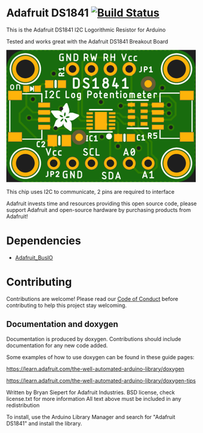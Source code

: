 # Adafruit DS1841 [![Build Status](https://github.com/adafruit/Adafruit_DS1841/workflows/Arduino%20Library%20CI/badge.svg)](https://github.com/adafruit/Adafruit_DS1841/actions)

This is the Adafruit DS1841 I2C Logorithmic Resistor for Arduino

Tested and works great with the Adafruit DS1841 Breakout Board

[<img src="assets/board.png?raw=true" width="500px">](https://www.adafruit.com/products/4570)

This chip uses I2C to communicate, 2 pins are required to interface

Adafruit invests time and resources providing this open source code, please support Adafruit and open-source hardware by purchasing products from Adafruit!

# Dependencies
* [Adafruit_BusIO](https://github.com/adafruit/Adafruit_BusIO)

# Contributing

Contributions are welcome! Please read our [Code of Conduct](https://github.com/adafruit/Adafruit_DS1841/blob/master/CODE_OF_CONDUCT.md>)
before contributing to help this project stay welcoming.

## Documentation and doxygen
Documentation is produced by doxygen. Contributions should include documentation for any new code added.

Some examples of how to use doxygen can be found in these guide pages:

https://learn.adafruit.com/the-well-automated-arduino-library/doxygen

https://learn.adafruit.com/the-well-automated-arduino-library/doxygen-tips

Written by Bryan Siepert for Adafruit Industries.
BSD license, check license.txt for more information
All text above must be included in any redistribution

To install, use the Arduino Library Manager and search for "Adafruit DS1841" and install the library.
